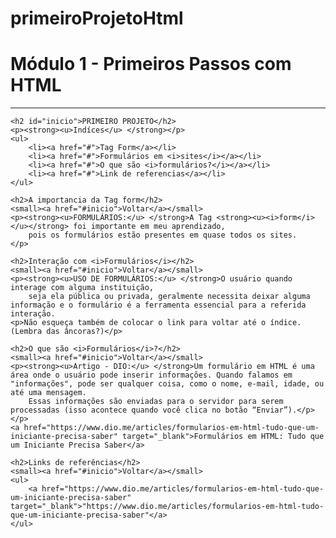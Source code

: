 # primeiroProjetoHtml
<!DOCTYPE html>
<html lang="pt-br">
<head>
    <meta charset="UTF-8">
    <meta name="viewport" content="width=device-width, initial-scale=1.0">
    <title>Primeiro Projeto HTML</title>
</head>
<body>
    <h1>Módulo 1 - Primeiros Passos com HTML</h1>
    <hr />

    <h2 id="inicio">PRIMEIRO PROJETO</h2>
    <p><strong><u>Indíces</u> </strong></p>
    <ul>
        <li><a href="#">Tag Form</a></li>
        <li><a href="#">Formulários em <i>sites</i></a></li>
        <li><a href="#">O que são <i>formulários?</i></a></li>
        <li><a href="#">Link de referencias</a></li>
    </ul>

    <h2>A importancia da Tag form</h2>
    <small><a href="#inicio">Voltar</a></small>
    <p><strong><u>FORMULÁRIOS:</u> </strong>A Tag <strong><u><i>form</i></u></strong> foi importante em meu aprendizado, 
        pois os formulários estão presentes em quase todos os sites.  
    </p>

    <h2>Interação com <i>Formulários</i></h2>
    <small><a href="#inicio">Voltar</a></small>
    <p><strong><u>USO DE FORMULÁRIOS:</u> </strong>O usuário quando interage com alguma instituição, 
        seja ela pública ou privada, geralmente necessita deixar alguma informação e o formulário é a ferramenta essencial para a referida interação. 
    <p>Não esqueça também de colocar o link para voltar até o índice. (Lembra das âncoras?)</p>

    <h2>O que são <i>Formulários</i>?</h2>
    <small><a href="#inicio">Voltar</a></small>
    <p><strong><u>Artigo - DIO:</u> </strong>Um formulário em HTML é uma área onde o usuário pode inserir informações. Quando falamos em "informações", pode ser qualquer coisa, como o nome, e-mail, idade, ou até uma mensagem. 
        Essas informações são enviadas para o servidor para serem processadas (isso acontece quando você clica no botão “Enviar”).</p>
    </p>
    <a href="https://www.dio.me/articles/formularios-em-html-tudo-que-um-iniciante-precisa-saber" target="_blank">Formulários em HTML: Tudo que um Iniciante Precisa Saber</a>

    <h2>Links de referências</h2>
    <small><a href="#inicio">Voltar</a></small>
    <ul>
        <a href="https://www.dio.me/articles/formularios-em-html-tudo-que-um-iniciante-precisa-saber" target="_blank">"https://www.dio.me/articles/formularios-em-html-tudo-que-um-iniciante-precisa-saber"</a>
    </ul>
</body>
</html>
